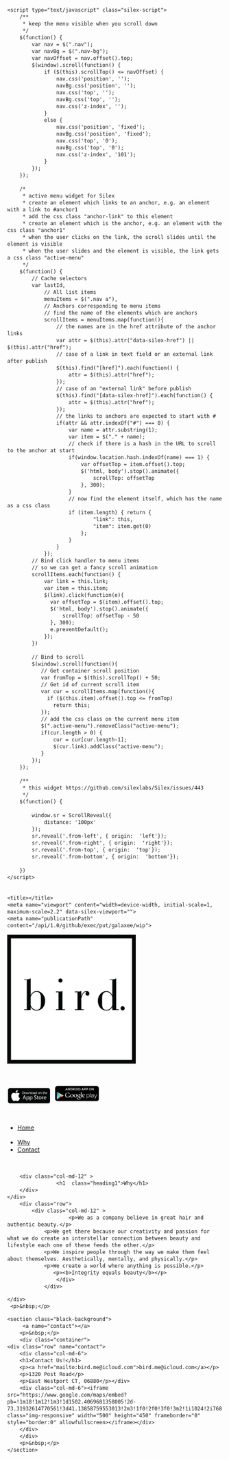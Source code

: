 <!DOCTYPE html>
<html>

<head>
    <meta charset="UTF-8">
    <!-- generator meta tag -->
    <!-- leave this for stats and Silex version check -->
    <meta name="generator" content="Silex v2.2.7">
    <!-- End of generator meta tag -->
       <link data-silex-static="" href="css/normalize.css" rel="stylesheet">
    <link data-silex-static="" href="css/front-end.css" rel="stylesheet">
     <link data-silex-static="" href="css/bootstrap-grid.css" rel="stylesheet">
     <link data-silex-static="" href="css/bootstrap-grid.css.map" rel="stylesheet">
     <link data-silex-static="" href="css/bootstrap-grid.min.css" rel="stylesheet">
     <link data-silex-static="" href="css/bootstrap-reboot.css" rel="stylesheet">
     <link data-silex-static="" href="css/bootstrap.css" rel="stylesheet">
     <link data-silex-static="" href="css/bootstrap.css.map" rel="stylesheet">
     <link data-silex-static="" href="css/bootstrap.min.css" rel="stylesheet">
     <link data-silex-static="" href="css/bootstrap-reboot.min.css.map" rel="stylesheet">
     <link data-silex-static="" href="css/bootstrap.min.css.map" rel="stylesheet">
     <link data-silex-static="" href="css/content.css" rel="stylesheet">
    <script data-silex-static="" type="text/javascript" src="js/jquery.js"></script>
    <script data-silex-static="" type="text/javascript" src="js/jquery-ui.js"></script>
    <script data-silex-static="" type="text/javascript" src="js/pageable.js"></script>
    <script data-silex-static="" type="text/javascript" src="js/front-end.js"></script>
    <script data-silex-static="" type="text/javascript" src="js/js/bootstrap.bundle.js"></script>
     <script data-silex-static="" type="text/javascript" src="js/js/bootstrap.bundle.js.map"></script>
     <script data-silex-static="" type="text/javascript" src="js/js/bootstrap.bundle.min.js"></script>
     <script data-silex-static="" type="text/javascript" src="js/js/bootstrap.bundle.min.js.map"></script>
     <script data-silex-static="" type="text/javascript" src="js/js/bootstrap.js"></script>
     <script data-silex-static="" type="text/javascript" src="js/js/bootstrap.js.map"></script>
     <script data-silex-static="" type="text/javascript" src="js/js/bootstrap.min.js"></script>
     <script data-silex-static="" type="text/javascript" src="js/js/bootstrap.min.js.map"></script>
   
    <script type="text/javascript" class="silex-script">
        /**
         * keep the menu visible when you scroll down
         */
        $(function() {
            var nav = $(".nav");
            var navBg = $(".nav-bg");
            var navOffset = nav.offset().top;
            $(window).scroll(function() {
                if ($(this).scrollTop() <= navOffset) {
                    nav.css('position', '');
                    navBg.css('position', '');
                    nav.css('top', '');
                    navBg.css('top', '');
                    nav.css('z-index', '');
                }
                else {
                    nav.css('position', 'fixed');
                    navBg.css('position', 'fixed');
                    nav.css('top', '0');
                    navBg.css('top', '0');
                    nav.css('z-index', '101');
                }
            });
        });
        
        /*
         * active menu widget for Silex
         * create an element which links to an anchor, e.g. an element with a link to #anchor1
         * add the css class "anchor-link" to this element
         * create an element which is the anchor, e.g. an element with the css class "anchor1"
         * when the user clicks on the link, the scroll slides until the element is visible
         * when the user slides and the element is visible, the link gets a css class "active-menu"
         */
        $(function() {
            // Cache selectors
            var lastId,
                // All list items
                menuItems = $(".nav a"),
                // Anchors corresponding to menu items
                // find the name of the elements which are anchors
                scrollItems = menuItems.map(function(){
                    // the names are in the href attribute of the anchor links
                    var attr = $(this).attr("data-silex-href") || $(this).attr("href");
                    // case of a link in text field or an external link after publish
                    $(this).find("[href]").each(function() {
                        attr = $(this).attr("href");
                    });
                    // case of an "external link" before publish
                    $(this).find("[data-silex-href]").each(function() {
                        attr = $(this).attr("href");
                    });
                    // the links to anchors are expected to start with #
                    if(attr && attr.indexOf("#") === 0) {
                        var name = attr.substring(1);
                        var item = $("." + name);
                        // check if there is a hash in the URL to scroll to the anchor at start
                        if(window.location.hash.indexOf(name) === 1) {
                            var offsetTop = item.offset().top;
                            $('html, body').stop().animate({
                                scrollTop: offsetTop
                            }, 300);
                        }
                        // now find the element itself, which has the name as a css class
                        if (item.length) { return {
                                "link": this,
                                "item": item.get(0)
                            };
                        }
                    }
                });
            // Bind click handler to menu items
            // so we can get a fancy scroll animation
            scrollItems.each(function() {
                var link = this.link;
                var item = this.item;
                $(link).click(function(e){
                  var offsetTop = $(item).offset().top;
                  $('html, body').stop().animate({
                      scrollTop: offsetTop - 50
                  }, 300);
                  e.preventDefault();
                });
            })
        
            // Bind to scroll
            $(window).scroll(function(){
               // Get container scroll position
               var fromTop = $(this).scrollTop() + 50;
               // Get id of current scroll item
               var cur = scrollItems.map(function(){
                 if ($(this.item).offset().top <= fromTop)
                   return this;
               });
               // add the css class on the current menu item
               $(".active-menu").removeClass("active-menu");
               if(cur.length > 0) {
                   cur = cur[cur.length-1];
                   $(cur.link).addClass("active-menu");
               }
            });
        });
        
        /**
         * this widget https://github.com/silexlabs/Silex/issues/443
         */
        $(function() {
        
            window.sr = ScrollReveal({
                distance: '100px'
            });
            sr.reveal('.from-left', { origin:  'left'});
            sr.reveal('.from-right', { origin:  'right'});
            sr.reveal('.from-top', { origin:  'top'});
            sr.reveal('.from-bottom', { origin:  'bottom'});
        
        })
    </script>
  

    <title></title>
    <meta name="viewport" content="width=device-width, initial-scale=1, maximum-scale=2.2" data-silex-viewport="">
    <meta name="publicationPath" content="/api/1.0/github/exec/put/galaxee/wip">

</head>

<body >
     <a name="home"></a>
    <div class="container">
                <div class="row ">
                    <div class="col-md-12">
                        <div class="center">
                   <img src="assets/bird_logo.png" class="img-responsive" style="width: 300px;">
                        </div>
                    </div>
                </div>
        <p>&nbsp;</p>
        <div class="row">
            <div class="col-md-12">
            <a href="" target="_blank"><img src="assets/app-store-logo.png" class="img-responsive" style="width: 100px;"></a>&nbsp;
           <a href="" target="_blank"><img src="assets/Android-app-store-1.png" class="img-responsive" style="width: 110px;"></a>
        </div>
        </div>
        <p>&nbsp;</p>
    </div>
    <div data-silex-type="container" class=" black-nav prevent-draggable container-element website-min-width editable-style  section-element" >
        <div data-silex-type="container" class="editable-style silex-element-content website-width bird-nav1 bird-container-content container-element prevent-draggable" data-silex-id="bird-nav1">
            <div data-silex-type="text" class="editable-style black-nav text-element paged-element page-galaxee-home-page nav full-width hide-on-mobile" >
                <div class="container">
                    <ul> 
                    <li><a href="#home" class="navatags">Home</a></li>&nbsp;
                        <li><a href="#Why" class="navatags">Why</a></li>
                        <li><a href="#contact" class="navatags">Contact</a></li>
<!--
                        <li><a href="#testimonials">Testimonials</a></li>
                        <li><a href="#services">Services</a></li>
                        <li><a href="#team">Team</a></li>
                        <li><a href="#pricing">Pricing</a></li>
                        <li><a href="#contact">Contact</a></li>
-->
                    </ul>
                </div>
            </div>
        </div>
    </div>
    
<section >
     <a name="Why"></a>
    <p>&nbsp;</p>
    <div class="container">
    <div class="row">
       
        <div class="col-md-12" >
                    <h1  class="heading1">Why</h1>
        </div>
    </div>
        <div class="row">
            <div class="col-md-12" >
                        <p>We as a company believe in great hair and authentic beauty.</p>
                <p>We get there because our creativity and passion for what we do create an interstellar connection between beauty and lifestyle each one of these feeds the other.</p>
                <p>We inspire people through the way we make them feel about themselves. Aesthetically, mentally, and physically.</p>
                <p>We create a world where anything is possible.</p>
                   <p><b>Integrity equals beauty</b></p>
                    </div>
                </div>
<!--
    <div class="row">
     <div class="col-md-12">  
         <div class="center">
        <p class="button" >About More</p>
      </div>
         </div>
    </div>
-->
    </div>
     <p>&nbsp;</p>
</section>

<!--
      <section>
           <a name="experience"></a>
          <div class="container">
          <div class="row">
   <div class="col-md-12">
                    <h1 class="heading1">Experience</h1>
                        <p class="normal">Id strip steak officia swine, irure quis ea pig. Voluptate doner excepteur leberkas laboris. Irure eu turkey non duis biltong meatloaf ullamco laborum aliqua porchetta ad. Pig kevin rump cupidatat strip steak irue hamburger eiusmod
                            ut. Pancetta eu jowl drumstick pork chop capicola. Lorem in deserunt, kevin hamburger in spare ribs.</p>
                        <br>
               </div>   
            </div>
               <div class="row">
            <div class="col-md-6">
                    <h1 class="heading1">Web Design</h1>
                    <h2 class="heading2">2014-2015</h2>
                    <h3 class="heading3">Web Solution "Solution Name"</h3>
                        <p class="normal">Id strip steak officia swine, irure quis ea pig. Voluptate doner excepteur leberkas laboris. Irure eu turkey non duis biltong meatloaf ullamco laborum aliqua porchetta ad.&nbsp;</p>
                    </div>
            
          <div class="col-md-6">
                    <h1 class="heading1">Mobile Apps Developer</h1>
                    <h2 class="heading2">2013-2014</h2>
                    <h3 class="heading3">Web Solution "Solution Name"</h3>
                    
                        <p class="normal">Id strip steak officia swine, irure quis ea pig. Voluptate doner excepteur leberkas laboris. Irure eu turkey non duis biltong meatloaf ullamco laborum aliqua porchetta ad.&nbsp;</p>
                </div>  
            </div>
               <div class="row">
           <div class="col-md-6">
                    <h1 class="heading1">WordPress Developer</h1>
                    <h2 class="heading2">2012-2013</h2>
                    <h3 class="heading3">Web Solution "Solution Name"</h3>
                        <p class="normal">Id strip steak officia swine, irure quis ea pig. Voluptate doner excepteur leberkas laboris. Irure eu turkey non duis biltong meatloaf ullamco laborum aliqua porchetta ad.&nbsp;</p>
            </div>
           <div class="col-md-6">
                    <h1 class="heading1">Web Design</h1>
                    <h2 class="heading2">2014-2015</h2>
                    <h3 class="heading3">Web Solution "Solution Name"</h3>
                        <p class="normal">Id strip steak officia swine, irure quis ea pig. Voluptate doner excepteur leberkas laboris. Irure eu turkey non duis biltong meatloaf ullamco laborum aliqua porchetta ad.&nbsp;</p>
            </div>
              </div>
               <div class="row">
            <div class="col-md-6">
                    <h1 class="heading1">Mobile Apps Developer</h1>
                    <h2 class="heading2">2013-2014</h2>
                    <h3 class="heading3">Web Solution "Solution Name"</h3>
                        <p class="normal">Id strip steak officia swine, irure quis ea pig. Voluptate doner excepteur leberkas laboris. Irure eu turkey non duis biltong meatloaf ullamco laborum aliqua porchetta ad.&nbsp;</p>
            </div>
    <div class="col-md-6">
                    <h1 class="heading1">WordPress Developer</h1>
                    <h2 class="heading2">2012-2013</h2>
                    <h3 class="heading3">Web Solution "Solution Name"</h3>
                        <p class="normal">Id strip steak officia swine, irure quis ea pig. Voluptate doner excepteur leberkas laboris. Irure eu turkey non duis biltong meatloaf ullamco laborum aliqua porchetta ad.&nbsp;</p>
              </div> 
            </div>
          </div>
 <p>&nbsp;</p>
</section> 
-->

 
<!--
<section>
    <div class="container">
<div class="row">
    <div class="center">
                    <h1 class="heading1">Pricing table</h1>
                        <p class="normal">Id strip steak officia swine, irure quis ea pig. Voluptate doner excepteur leberkas laboris. Irure eu turkey non duis biltong meatloaf ullamco laborum aliqua porchetta ad. Pig kevin rump cupidatat strip steak irure hamburger eiusmod
                            ut. Pancetta eu jowl drumstick pork chop capicola. Lorem in deserunt, kevin hamburger in spare ribs.</p>
                        <br>
</div>
    </div>
    </div>
    <p>&nbsp;</p>
    </section>
-->
    <section class="black-background">
         <a name="contact"></a>
        <p>&nbsp;</p>
        <div class="container">
    <div class="row" name="contact">
        <div class="col-md-6">
        <h1>Contact Us!</h1>
        <p><a href="mailto:bird.me@icloud.com">bird.me@icloud.com</a></p>
        <p>1320 Post Road</p>
        <p>East Westport CT, 06880</p></div>
        <div class="col-md-6"><iframe src="https://www.google.com/maps/embed?pb=!1m18!1m12!1m3!1d1502.4069681358005!2d-73.31932614770561!3d41.13858759553013!2m3!1f0!2f0!3f0!3m2!1i1024!2i768!4f13.1!3m3!1m2!1s0x89e81afc9ca1e247%3A0x98fcf028f4152ce1!2s1320+Post+Rd+E%2C+Westport%2C+CT+06880!5e0!3m2!1sen!2sus!4v1528164914221" class="img-responsive" width="500" height="450" frameborder="0" style="border:0" allowfullscreen></iframe></div>
        </div>
        </div>
        <p>&nbsp;</p>
    </section>
    
</body>

</html>
